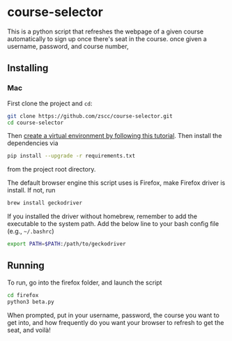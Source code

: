 # course-selector

This is a python script that refreshes the webpage of a given course automatically to sign up once there's seat in the course. once given a username, password, and course number, 


## Installing

### Mac

First clone the project and `cd`:

```sh
git clone https://github.com/zscc/course-selector.git
cd course-selector
```
Then [create a virtual environment by following this tutorial](https://docs.python.org/3/tutorial/venv.html). 
Then install the dependencies via
```sh
pip install --upgrade -r requirements.txt
```

from the project root directory. 

The default browser engine this script uses is Firefox, make Firefox driver is install. If not, run 
```sh
brew install geckodriver
```
If you installed the driver without homebrew, remember to add the executable to the system path. Add the below line to your bash config file (e.g., `~/.bashrc`)
```sh
export PATH=$PATH:/path/to/geckodriver
```


## Running

To run, go into the firefox folder, and launch the script

```sh
cd firefox
python3 beta.py
```

When prompted, put in your username, password, the course you want to get into, and how frequently do you want your browser to refresh to get the seat, and voilà!